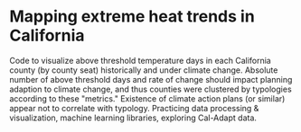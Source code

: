# Mapping extreme heat trends in California
Code to visualize above threshold temperature days in each California county (by county seat) historically and under climate change.
Absolute number of above threshold days and rate of change should impact planning adaption to climate change, and thus counties were clustered by typologies according to these "metrics."
Existence of climate action plans (or similar) appear not to correlate with typology.
Practicing data processing & visualization, machine learning libraries, exploring Cal-Adapt data. 
